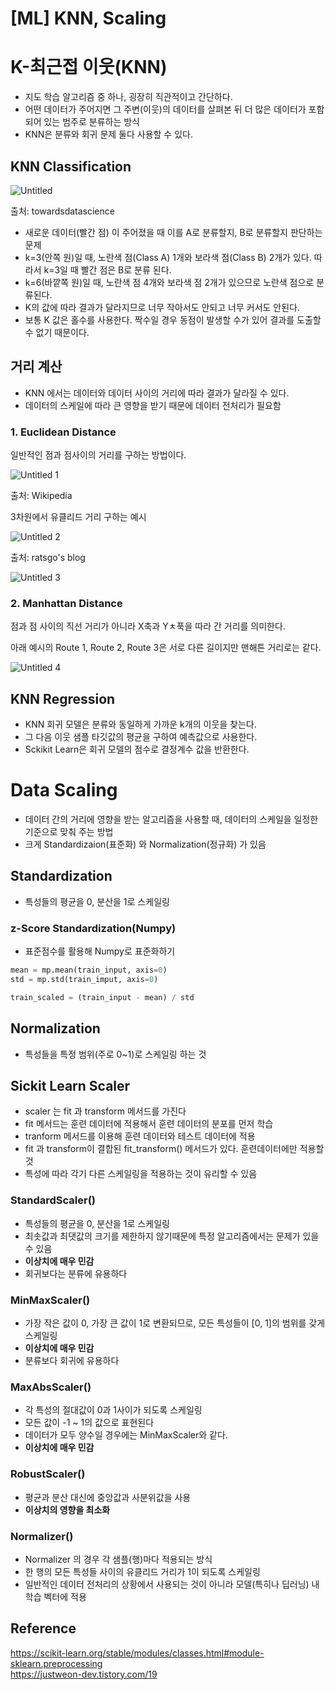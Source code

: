# [ML] KNN, Scaling

# K-최근접 이웃(KNN)

- 지도 학습 알고리즘 중 하나, 굉장히 직관적이고 간단하다.
- 어떤 데이터가 주어지면 그 주변(이웃)의 데이터를 살펴본 뒤 더 많은 데이터가 포함되어 있는 범주로 분류하는 방식
- KNN은 분류와 회귀 문제 둘다 사용할 수 있다.

## KNN Classification

![Untitled](https://user-images.githubusercontent.com/69300448/209594695-eff4642a-3302-47d5-995d-cebac08f034b.png)

출처: towardsdatascience

- 새로운 데이터(빨간 점) 이 주어졌을 때 이를 A로 분류할지, B로 분류할지 판단하는 문제
- k=3(안쪽 원)일 때, 노란색 점(Class A) 1개와 보라색 점(Class B) 2개가 있다. 따라서 k=3일 때 빨간 점은 B로 분류 된다.
- k=6(바깥쪽 원)일 때, 노란색 점 4개와 보라색 점 2개가 있으므로 노란색 점으로 분류된다.
- K의 값에 따라 결과가 달라지므로 너무 작아서도 안되고 너무 커서도 안된다.
- 보통 K 값은 홀수를 사용한다. 짝수일 경우 동점이 발생할 수가 있어 결과를 도출할 수 없기 때문이다.

## 거리 계산

- KNN 에서는 데이터와 데이터 사이의 거리에 따라 결과가 달라질 수 있다.
- 데이터의 스케일에 따라 큰 영향을 받기 때문에 데이터 전처리가 필요함

### 1. Euclidean Distance

일반적인 점과 점사이의 거리를 구하는 방법이다.

![Untitled 1](https://user-images.githubusercontent.com/69300448/209594792-9fe3b4be-3511-4158-85e7-cb1c5707ba95.png)

출처: Wikipedia

3차원에서 유클리드 거리 구하는 예시

![Untitled 2](https://user-images.githubusercontent.com/69300448/209594871-b9c1994d-183b-48a2-afcf-a68a16de3297.png)

출처: ratsgo's blog

![Untitled 3](https://user-images.githubusercontent.com/69300448/209594950-d120e051-5987-444d-b384-c6e22363ea73.png)

### 2. Manhattan Distance

점과 점 사이의 직선 거리가 아니라 X축과 Yㅊ푹을 따라 간 거리를 의미한다.

아래 예시의 Route 1, Route 2, Route 3은 서로 다른 길이지만 맨해튼 거리로는 같다.

![Untitled 4](https://user-images.githubusercontent.com/69300448/209595100-5cab0aa7-7c8c-495a-9ecd-1dc1449fa09a.png)

## KNN Regression

- KNN 회귀 모델은 분류와 동일하게 가까운 k개의 이웃을 찾는다.
- 그 다음 이웃 샘플 타깃값의 평균을 구하여 예측값으로 사용한다.
- Sckikit Learn은 회귀 모델의 점수로 결정계수 값을 반환한다.

# Data Scaling

- 데이터 간의 거리에 영향을 받는 알고리즘을 사용할 때, 데이터의 스케일을 일정한 기준으로 맞춰 주는 방법
- 크게 Standardizaion(표준화) 와 Normalization(정규화) 가 있음
    
    

## Standardization

- 특성들의 평균을 0, 분산을 1로 스케일링

### z-Score Standardization(Numpy)

- 표준점수를 활용해 Numpy로 표준화하기

```python
mean = mp.mean(train_input, axis=0)
std = mp.std(train_imput, axis=0)

train_scaled = (train_input - mean) / std
```

## Normalization

- 특성들을 특정 범위(주로 0~1)로 스케일링 하는 것

## Sickit Learn Scaler

- scaler 는 fit 과 transform 메서드를 가진다
- fit 메서드는 훈련 데이터에 적용해서 훈련 데이터의 분포를 먼저 학습
- tranform 메서드를 이용해 훈련 데이터와 테스트 데이터에 적용
- fit 과 transform이 결합된 fit_transform() 메서드가 있다. 훈련데이터에만 적용할 것
- 특성에 따라 각기 다른 스케일링을 적용하는 것이 유리할 수 있음

### StandardScaler()

- 특성들의 평균을 0, 분산을 1로 스케일링
- 최솟값과 최댓값의 크기를 제한하지 않기때문에 특정 알고리즘에서는 문제가 있을 수 있음
- **이상치에 매우 민감**
- 회귀보다는 분류에 유용하다

### MinMaxScaler()

- 가장 작은 값이 0, 가장 큰 값이 1로 변환되므로, 모든 특성들이 [0, 1]의 범위를 갖게 스케일링
- **이상치에 매우 민감**
- 분류보다 회귀에 유용하다

### ****MaxAbsScaler()****

- 각 특성의 절대값이 0과 1사이가 되도록 스케일링
- 모든 값이 -1 ~ 1의 값으로 표현된다
- 데이터가 모두 양수일 경우에는 MinMaxScaler와 같다.
- **이상치에 매우 민감**

### ****RobustScaler()****

- 평균과 분산 대신에 중앙값과 사분위값을 사용
- **이상치의 영향을 최소화**

### Normalizer()

- Normalizer 의 경우 각 샘플(행)마다 적용되는 방식
- 한 행의 모든 특성들 사이의 유클리드 거리가 1이 되도록 스케일링
- 일반적인 데이터 전처리의 상황에서 사용되는 것이 아니라 모델(특히나 딥러닝) 내 학습 벡터에 적용


## Reference
https://scikit-learn.org/stable/modules/classes.html#module-sklearn.preprocessing<br>
https://justweon-dev.tistory.com/19<br>
